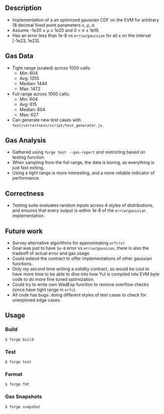 ## Description
- Implementation of a an optimized gaussian CDF on the EVM for arbitrary 18 decimal fixed point parameters x, μ, σ. 
- Assume -1e20 ≤ μ ≤ 1e20 and 0 < σ ≤ 1e19. 
- Has an error less than 1e-8 vs `errcw/gaussian` for all x on the interval [-1e23, 1e23].

## Gas Data
- Tight range (scaled) across 1000 calls:
	- Min: 604
	- Avg: 1355 
	- Median: 1444 
	- Max: 1472
- Full range across 1000 calls:
	- Min: 604
	- Avg: 615 
	- Median: 604 
	- Max: 627
- Can generate new test cases with `test/correctness/script/test_generator.js`.

## Gas Analysis
- Gathered using `forge test --gas-report` and restricting based on testing function.
- When sampling from the full range, the data is boring, as everything is just fast exiting. 
- Using a tight range is more interesting, and a more reliable indicator of performance.

## Correctness
- Testing suite evaluates random inputs across 4 styles of distributions, and ensures that every output is within 1e-8 of the `errcw/gaussian` implementation. 

## Future work
- Survey alternative algorithms for approximating `erfc(x)`
- Goal was just to have `1e-8` error vs `errcw/gaussian`, there is also the tradeoff of actual error and gas usage.
- Could extend the contract to offer implementations of other gaussian functions.
- Only my second time writing a solidity contract, so would be cool to have more time to be able to dive into how Yul is compiled into EVM byte code to do more fine tuned optimization.
- Could try to write own WadExp function to remove overflow checks (since have tight range in `erfc`).
- All code has bugs: doing different styles of test cases to check for unexplored edge cases.

## Usage

### Build

```shell
$ forge build
```

### Test

```shell
$ forge test
```

### Format

```shell
$ forge fmt
```

### Gas Snapshots

```shell
$ forge snapshot
```
